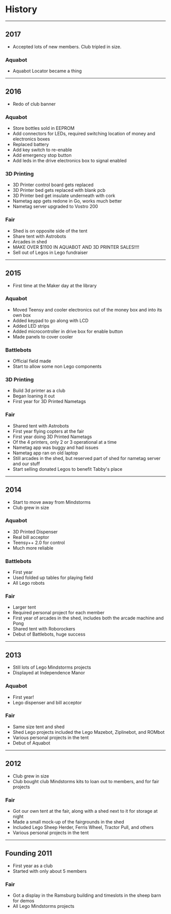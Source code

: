 # History
---

## 2017
 - Accepted lots of new members. Club tripled in size.

### Aquabot
 - Aquabot Locator became a thing

---
## 2016
 - Redo of club banner

### Aquabot
 - Store bottles sold in EEPROM
 - Add connectors for LEDs, required switching location of money and electronics boxes
 - Replaced battery
 - Add key switch to re-enable
 - Add emergency stop button
 - Add leds in the drive electronics box to signal enabled

### 3D Printing
 - 3D Printer control board gets replaced
 - 3D Printer bed gets replaced with blank pcb
 - 3D Printer bed get insulate underneath with cork
 - Nametag app gets redone in Go, works much better
 - Nametag server upgraded to Vostro 200

### Fair
 - Shed is on opposite side of the tent
 - Share tent with Astrobots
 - Arcades in shed
 - MAKE OVER $1100 IN AQUABOT AND 3D PRINTER SALES!!!!
 - Sell out of Legos in Lego fundraiser

---
## 2015
 - First time at the Maker day at the library

### Aquabot
 - Moved Teensy and cooler electronics out of the money box and into its own box
 - Added keypad to go along with LCD
 - Added LED strips
 - Added microcontroller in drive box for enable button
 - Made panels to cover cooler

### Battlebots
 - Official field made
 - Start to allow some non Lego components

### 3D Printing
 - Build 3d printer as a club
 - Began loaning it out
 - First year for 3D Printed Nametags

### Fair
 - Shared tent with Astrobots
 - First year flying copters at the fair
 - First year doing 3D Printed Nametags
  - Of the 4 printers, only 2 or 3 operational at a time
  - Nametag app was buggy and had issues
  - Nametag app ran on old laptop
 - Still arcades in the shed, but reserved part of shed for nametag server and our stuff
 - Start selling donated Legos to benefit Tabby's place

---
## 2014
 - Start to move away from Mindstorms
 - Club grew in size

### Aquabot
 - 3D Printed Dispenser
 - Real bill acceptor
 - Teensy++ 2.0 for control
 - Much more reliable

### Battlebots
 - First year
 - Used folded up tables for playing field
 - All Lego robots

### Fair
 - Larger tent
 - Required personal project for each member
 - First year of arcades in the shed, includes both the arcade machine and Pong
 - Shared tent with Roborockers
 - Debut of Battlebots, huge success

---
## 2013
 - Still lots of Lego Mindstorms projects
 - Displayed at Independence Manor

### Aquabot
 - First year!
 - Lego dispenser and bill acceptor

### Fair
 - Same size tent and shed
 - Shed Lego projects included the Lego Mazebot, Ziplinebot, and ROMbot
 - Various personal projects in the tent
 - Debut of Aquabot

---
## 2012
 - Club grew in size
 - Club bought club Mindstorms kits to loan out to members, and for fair projects

### Fair
 - Got our own tent at the fair, along with a shed next to it for storage at night
 - Made a small mock-up of the fairgrounds in the shed
 - Included Lego Sheep Herder, Ferris Wheel, Tractor Pull, and others
 - Various personal projects in the tent

---
## Founding 2011
 - First year as a club
 - Started with only about 5 members

### Fair
 - Got a display in the Ramsburg building and timeslots in the sheep barn for demos
 - All Lego Mindstorms projects
